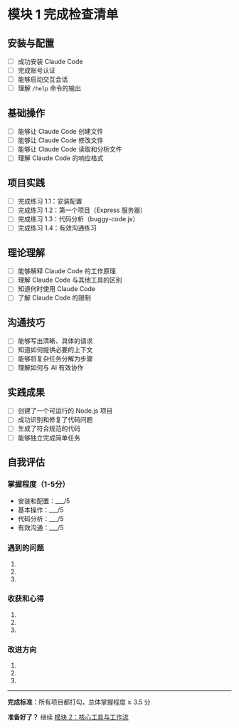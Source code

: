 # 模块 1 完成检查清单

## 安装与配置
- [ ] 成功安装 Claude Code
- [ ] 完成账号认证
- [ ] 能够启动交互会话
- [ ] 理解 `/help` 命令的输出

## 基础操作
- [ ] 能够让 Claude Code 创建文件
- [ ] 能够让 Claude Code 修改文件
- [ ] 能够让 Claude Code 读取和分析文件
- [ ] 理解 Claude Code 的响应格式

## 项目实践
- [ ] 完成练习 1.1：安装配置
- [ ] 完成练习 1.2：第一个项目（Express 服务器）
- [ ] 完成练习 1.3：代码分析（buggy-code.js）
- [ ] 完成练习 1.4：有效沟通练习

## 理论理解
- [ ] 能够解释 Claude Code 的工作原理
- [ ] 理解 Claude Code 与其他工具的区别
- [ ] 知道何时使用 Claude Code
- [ ] 了解 Claude Code 的限制

## 沟通技巧
- [ ] 能够写出清晰、具体的请求
- [ ] 知道如何提供必要的上下文
- [ ] 能够将复杂任务分解为步骤
- [ ] 理解如何与 AI 有效协作

## 实践成果
- [ ] 创建了一个可运行的 Node.js 项目
- [ ] 成功识别和修复了代码问题
- [ ] 生成了符合规范的代码
- [ ] 能够独立完成简单任务

## 自我评估

### 掌握程度（1-5分）
- 安装和配置：___/5
- 基本操作：___/5
- 代码分析：___/5
- 有效沟通：___/5

### 遇到的问题
1.
2.
3.

### 收获和心得
1.
2.
3.

### 改进方向
1.
2.
3.

---

**完成标准**：所有项目都打勾，总体掌握程度 ≥ 3.5 分

**准备好了？** 继续 [模块 2：核心工具与工作流](../module-2/README.md)
